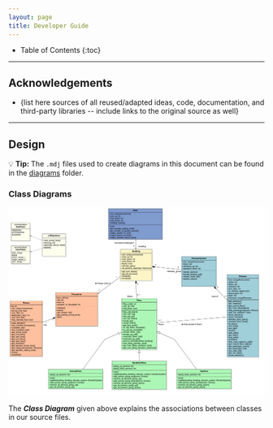 ```yaml
---
layout: page
title: Developer Guide
---
```


- Table of Contents
  {:toc}

---

## **Acknowledgements**

- {list here sources of all reused/adapted ideas, code, documentation, and third-party libraries -- include links to the original source as well}


---

## **Design**

<div markdown="span" class="alert alert-primary">

:bulb: **Tip:** The `.mdj` files used to create diagrams in this document can be found in the [diagrams](diagrams) 
folder. 
</div>

### Class Diagrams

<img src="images/ClassDiagram.png" width="2450" />

The **_Class Diagram_** given above explains the associations between classes in our source files.


